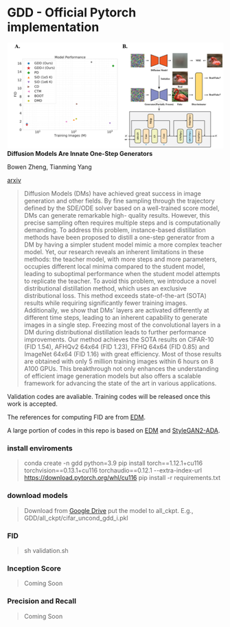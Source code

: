 # GDD - Official Pytorch implementation
![image](./main.png)
**Diffusion Models Are Innate One-Step Generators**

Bowen Zheng, Tianming Yang

[arxiv](https://arxiv.org/abs/2405.20750)

>Diffusion Models (DMs) have achieved great success in image generation and
other fields. By fine sampling through the trajectory defined by the SDE/ODE
solver based on a well-trained score model, DMs can generate remarkable high-
quality results. However, this precise sampling often requires multiple steps and is
computationally demanding. To address this problem, instance-based distillation
methods have been proposed to distill a one-step generator from a DM by having
a simpler student model mimic a more complex teacher model. Yet, our research
reveals an inherent limitations in these methods: the teacher model, with more steps
and more parameters, occupies different local minima compared to the student
model, leading to suboptimal performance when the student model attempts to
replicate the teacher. To avoid this problem, we introduce a novel distributional
distillation method, which uses an exclusive distributional loss. This method
exceeds state-of-the-art (SOTA) results while requiring significantly fewer training
images. Additionally, we show that DMs’ layers are activated differently at different
time steps, leading to an inherent capability to generate images in a single step.
Freezing most of the convolutional layers in a DM during distributional distillation
leads to further performance improvements. Our method achieves the SOTA results
on CIFAR-10 (FID 1.54), AFHQv2 64x64 (FID 1.23), FFHQ 64x64 (FID 0.85)
and ImageNet 64x64 (FID 1.16) with great efficiency. Most of those results are
obtained with only 5 million training images within 6 hours on 8 A100 GPUs. This
breakthrough not only enhances the understanding of efficient image generation
models but also offers a scalable framework for advancing the state of the art in
various applications.

Validation codes are avaliable. Training codes will be released once this work is accepted.

The references for computing FID are from [EDM](https://github.com/NVlabs/edm).

A large portion of codes in this repo is based on [EDM](https://github.com/NVlabs/edm) and [StyleGAN2-ADA](https://github.com/NVlabs/stylegan2-ada-pytorch). 



### install enviroments
> conda create -n gdd python=3.9
> pip install torch==1.12.1+cu116 torchvision==0.13.1+cu116 torchaudio==0.12.1 --extra-index-url https://download.pytorch.org/whl/cu116
> pip install -r requirements.txt

### download models
> Download from [Google Drive](https://drive.google.com/drive/folders/1U0lrxJWcLt5d3oAbVUU3FJOY0lQSrZQH?usp=sharing)
> put the model to all_ckpt. E.g., GDD/all_ckpt/cifar_uncond_gdd_i.pkl

### FID
> sh validation.sh

### Inception Score
> Coming Soon

### Precision and Recall
> Coming Soon






